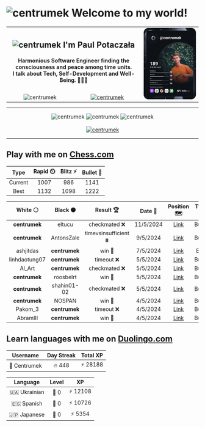 <h1>
  <img
    src="https://emojis.slackmojis.com/emojis/images/1531849430/4246/blob-sunglasses.gif"
    width="30"
    alt="centrumek"
  />
  Welcome to my world!
</h1>

<table>
  <tbody>
    <tr>
      <td align="center" width="70%" colspan="2">
        <h2>
          <img
            src="https://raw.githubusercontent.com/MartinHeinz/MartinHeinz/master/wave.gif"
            width="30px"
            alt="centrumek"
          />
          I'm Paul Potaczała
        </h2>
        <h4>
          Harmonious Software Engineer finding the consciousness and peace among time units.
          <br/>
          I talk about Tech, Self-Development and Well-Being. 🌿🧘🚀
        </h4>
      </td>
      <td width="30%" rowspan="2">
        <a href="https://app.daily.dev/centrumek">
          <img
            src="./devcard.svg"
            alt="centrumek"
          />
        </a>
      </td>
    </tr>
    <tr align="center">
      <td>
        <img
          src="https://komarev.com/ghpvc/?username=centrumek&label=visitors&color=0e75b6&style=flat"
          alt="centrumek"
        >
      </td>
      <td>
        <a href="https://stackoverflow.com/users/14496012/centrumek">
          <img
            src="https://stackoverflow.com/users/flair/14496012.png?theme=dark"
            alt="centrumek"
          >
        </a>
      </td>
    </tr>
  </tbody>
</table>

---
<div align="center">
  <img 
    src="https://github-readme-stats.vercel.app/api?username=centrumek&show_icons=true&count_private=true&theme=dark&hide_border=true&hide=issues,contribs&bg_color=00000000"
    alt="centrumek"
  />
  <img
    src="https://github-readme-stats.vercel.app/api/top-langs/?username=centrumek&layout=compact&hide_border=true&theme=dark&bg_color=00000000&langs_count=6&exclude_repo=air-statistic-app"
    alt="centrumek"
  />
  <img 
    src="https://github-readme-streak-stats.herokuapp.com?user=centrumek&theme=dark&hide_border=true&background=FFFFFF00"
    alt="centrumek"
  />
  <br/>
  <br/>
  <a href="https://www.buymeacoffee.com/centrumek">
    <img
      src="https://cdn.buymeacoffee.com/buttons/v2/default-orange.png"
      height="50"
      width="210"
      alt="centrumek"
    />
  </a>
</div>

---

## Play with me on [Chess.com](https://www.chess.com/member/centrumek)

<div align="center">
<!--START_SECTION:chessStats-->
<!-- Automatically generated with https://github.com/Balastrong/chess-stats-action -->

| Type | Rapid ⏲️ | Blitz ⚡ | Bullet 🔫 |
|:---:|:---:|:---:|:---:|
| Current | 1007 | 986 | 1141 |
| Best | 1132 | 1098 | 1222 |

| White ⚪ | Black ⚫ | Result 🏆 | Date 📅 | Position 🗺️ | Type 🕕 |
|:---:|:---:|:---:|:---:|:---:|:---:|
| **centrumek** | eltucu | checkmated ❌ | 11/5/2024 | <a href="http://www.ee.unb.ca/cgi-bin/tervo/fen.pl?select=6k1/pp3ppp/6n1/4p1NP/2P3P1/bP3PB1/Prr5/R1KR4 w - -">Link</a> | Bullet |
| **centrumek** | AntonsZale | timevsinsufficient ⏸️ | 9/5/2024 | <a href="http://www.ee.unb.ca/cgi-bin/tervo/fen.pl?select=8/1p6/2b5/1r6/2k5/8/3K4/8 b - -">Link</a> | Bullet |
| ashjitdas | **centrumek** | win 🥇 | 7/5/2024 | <a href="http://www.ee.unb.ca/cgi-bin/tervo/fen.pl?select=r1b1k1nr/ppp2ppp/2n1p3/3q4/1b1P4/2N2N2/PPP2PPP/R1BQKB1R w KQkq -">Link</a> | Blitz |
| linhdaotung07 | **centrumek** | timeout ❌ | 5/5/2024 | <a href="http://www.ee.unb.ca/cgi-bin/tervo/fen.pl?select=r5k1/pN1b2pp/8/3n4/3B4/P7/4BKPP/8 b - -">Link</a> | Bullet |
| Al_Art | **centrumek** | checkmated ❌ | 5/5/2024 | <a href="http://www.ee.unb.ca/cgi-bin/tervo/fen.pl?select=rn4nr/1b4p1/1p1Q1k1p/5p2/2B5/8/PPP2PPP/R1B2RK1 b - -">Link</a> | Bullet |
| **centrumek** | roosbelrt | win 🥇 | 5/5/2024 | <a href="http://www.ee.unb.ca/cgi-bin/tervo/fen.pl?select=8/P7/2B5/5Pk1/6p1/1Pp5/2P2K1B/R7 b - -">Link</a> | Bullet |
| **centrumek** | shahin01-02 | checkmated ❌ | 5/5/2024 | <a href="http://www.ee.unb.ca/cgi-bin/tervo/fen.pl?select=N4rk1/5p1p/1pn1p1p1/p7/5P2/6P1/1PPB3P/q1K4R w - -">Link</a> | Bullet |
| **centrumek** | NOSPAN | win 🥇 | 4/5/2024 | <a href="http://www.ee.unb.ca/cgi-bin/tervo/fen.pl?select=7k/R7/5Kp1/1P6/5p2/8/6R1/8 b - -">Link</a> | Bullet |
| Pakom_3 | **centrumek** | timeout ❌ | 4/5/2024 | <a href="http://www.ee.unb.ca/cgi-bin/tervo/fen.pl?select=8/8/8/5K2/6P1/8/1k6/8 b - -">Link</a> | Bullet |
| AbramIII | **centrumek** | win 🥇 | 4/5/2024 | <a href="http://www.ee.unb.ca/cgi-bin/tervo/fen.pl?select=8/kp4Q1/pR6/8/2P5/1P6/P5K1/8 w - -">Link</a> | Bullet |

<!--END_SECTION:chessStats-->
</div>

## Learn languages with me on [Duolingo.com](https://www.duolingo.com/profile/Centrumek)

<div align="center">
<!--START_SECTION:duolingoStats-->
<!-- Automatically generated with https://github.com/centrumek/duolingo-readme-stats-->

| Username | Day Streak | Total XP |
|:---:|:---:|:---:|
| 👤 Centrumek | 🔥 448 | ⚡ 28188 |

| Language | Level | XP |
|:---:|:---:|:---:|
| 🇺🇦 Ukrainian | 👑 0 | ⚡ 12108 |
| 🇪🇸 Spanish | 👑 0 | ⚡ 10726 |
| 🇯🇵 Japanese | 👑 0 | ⚡ 5354 |

<!--END_SECTION:duolingoStats-->
</div>
<!--
**centrumek/centrumek** is a ✨ _special_ ✨ repository because its `README.md` (this file) appears on your GitHub profile.

Here are some ideas to get you started:

- 🔭 I’m currently working on ...
- 🌱 I’m currently learning ...
- 👯 I’m looking to collaborate on ...
- 🤔 I’m looking for help with ...
- 💬 Ask me about ...
- 📫 How to reach me: ...
- 😄 Pronouns: ...
- ⚡ Fun fact: ...
-->
